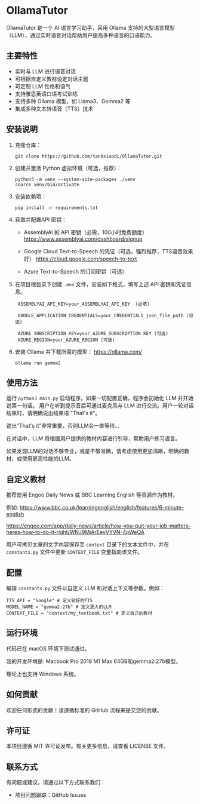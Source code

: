 # OllamaTutor

OllamaTutor 是一个 AI 语言学习助手，采用 Ollama 支持的大型语言模型（LLM），通过实时语音对话帮助用户提高多种语言的口语能力。

## 主要特性

- 实时与 LLM 进行语音对话
- 可根据自定义教材设定对话主题
- 可定制 LLM 性格和语气
- 支持雅思英语口语考试训练
- 支持多种 Ollama 模型，如 Llama3、Gemma2 等
- 集成多种文本转语音（TTS）技术

## 安装说明

1. 克隆仓库：
   ```
   git clone https://github.com/tankxiaodi/OllamaTutor.git
   ```

2. 创建并激活 Python 虚拟环境（可选，推荐）：
   ```
   python3 -m venv --system-site-packages ./venv
   source venv/bin/activate
   ```

3. 安装依赖项：
   ```
   pip install -r requirements.txt
   ```

4. 获取并配置API 密钥：
   - AssemblyAI 的 API 密钥（必需，100小时免费额度）
   https://www.assemblyai.com/dashboard/signup

   - Google Cloud Text-to-Speech 的凭证（可选，强烈推荐，TTS语音效果好）
   https://cloud.google.com/speech-to-text
   
   - Azure Text-to-Speech 的订阅密钥（可选）


5. 在项目根目录下创建 `.env` 文件，安装如下格式，填写上述 API 密钥和凭证信息。

   ```
    ASSEMBLYAI_API_KEY=your_ASSEMBLYAI_API_KEY  (必填)

    GOOGLE_APPLICATION_CREDENTIALS=your_CREDENTIALS_json_file_path (可选)

    AZURE_SUBSCRIPTION_KEY=your_AZURE_SUBSCRIPTION_KEY (可选)
    AZURE_REGION=your_AZURE_REGION (可选)
    ```

6. 安装 Ollama 并下载所需的模型：
    https://ollama.com/
   ```
   ollama run gemma2
   ```

## 使用方法

运行 `python3 main.py` 启动程序。如果一切配置正确，程序会初始化 LLM 并开始说第一句话。
用户在听到提示音后可通过麦克风与 LLM 进行交流。用户一轮对话结束时，请明确说出结束语 "That's it"。

说出"That's it"非常重要，否则LLM会一直等待...

在对话中，LLM 将根据用户提供的教材内容进行引导，帮助用户练习语言。

如果发现LLM的对话不够专业，或是不够准确，请考虑使用更加清晰，明确的教材，或使用更高性能的LLM。

## 自定义教材

推荐使用 Engoo Daily News 或 BBC Learning English 等资源作为教材。

例如:
https://www.bbc.co.uk/learningenglish/english/features/6-minute-english

https://engoo.com/app/daily-news/article/how-you-quit-your-job-matters-heres-how-to-do-it-right/WNJ9MiArEeyVYVN-4pWeQA

用户可拷贝文章的文字内容保存至 `context` 目录下的文本文件中，并在 `constants.py` 文件中更新 `CONTEXT_FILE` 变量指向该文件。

## 配置

编辑 `constants.py` 文件以自定义 LLM 和对话上下文等参数。例如：
```
TTS_API = "Google" # 定义较好的TTS
MODEL_NAME = "gemma2:27b" # 定义更大的LLM
CONTEXT_FILE = "context/my_textbook.txt" # 定义自己的教材

```

## 运行环境

代码已在 macOS 环境下测试通过。

我的开发环境是: Macbook Pro 2019 M1 Max 64GB和gemma2:27b模型。

理论上也支持 Windows 系统。

## 如何贡献

欢迎任何形式的贡献！请遵循标准的 GitHub 流程来提交您的贡献。

## 许可证

本项目遵循 MIT 许可证发布。有关更多信息，请查看 LICENSE 文件。

## 联系方式

有问题或建议，请通过以下方式联系我们：
- 项目问题跟踪：GitHub Issues